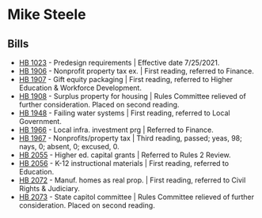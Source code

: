 # Mike Steele
## Bills
* [HB 1023](/bill/2021-22/hb/1023/) - Predesign requirements | Effective date 7/25/2021.
* [HB 1906](/bill/2021-22/hb/1906/) - Nonprofit property tax ex. | First reading, referred to Finance.
* [HB 1907](/bill/2021-22/hb/1907/) - Gift equity packaging | First reading, referred to Higher Education & Workforce Development.
* [HB 1908](/bill/2021-22/hb/1908/) - Surplus property for housing | Rules Committee relieved of further consideration.  Placed on second reading.
* [HB 1948](/bill/2021-22/hb/1948/) - Failing water systems | First reading, referred to Local Government.
* [HB 1966](/bill/2021-22/hb/1966/) - Local infra. investment prg | Referred to Finance.
* [HB 1967](/bill/2021-22/hb/1967/) - Nonprofits/property tax | Third reading, passed; yeas, 98; nays, 0; absent, 0; excused, 0.
* [HB 2055](/bill/2021-22/hb/2055/) - Higher ed. capital grants | Referred to Rules 2 Review.
* [HB 2056](/bill/2021-22/hb/2056/) - K-12 instructional materials | First reading, referred to Education.
* [HB 2072](/bill/2021-22/hb/2072/) - Manuf. homes as real prop. | First reading, referred to Civil Rights & Judiciary.
* [HB 2073](/bill/2021-22/hb/2073/) - State capitol committee | Rules Committee relieved of further consideration.  Placed on second reading.

